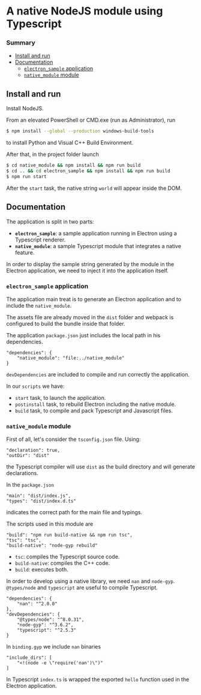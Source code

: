A native NodeJS module using Typescript
=======================================
### Summary
* [Install and run](#install)
* [Documentation](#documentation)
    * [`electron_sample` application](#electron_sample)
    * [`native_module` module](#native_module)
    

<a href="#install"></a> Install and run
---------------
Install NodeJS.

From an elevated PowerShell or CMD.exe (run as Administrator), run
``` bash
$ npm install --global --production windows-build-tools
```
to install Python and Visual C++ Build Environment.

After that, in the project folder launch
``` bash
$ cd native_module && npm install && npm run build
$ cd .. && cd electron_sample && npm install && npm run build
$ npm run start
```

After the `start` task, the native string `world` will appear inside the DOM.

<a href="#documentation"></a> Documentation
-------------
The application is split in two parts:

* **`electron_sample`**:  a sample application running in Electron using a Typescript renderer.
* **`native_module`**: a sample Typescript module that integrates a native feature.

In order to display the sample string generated by the module in the Electron application, we need to inject it into 
the application itself.

### <a href="#electron_sample"></a> `electron_sample` application

The application main treat is to generate an Electron application and to include the `native_module`.

The assets file are already moved in the `dist` folder and webpack is configured to build the bundle inside that folder.

The application `package.json` just includes the local path in his dependencies.
```
"dependencies": {
    "native_module": "file:../native_module"
}
```
`devDependencies` are included to compile and run correctly the application.

In our `scripts` we have:
* `start` task, to launch the application.
* `postinstall` task, to rebuild Electron including the native module.
* `build` task, to compile and pack Typescript and Javascript files.

### <a href="#native_module"></a> `native_module` module
First of all, let's consider the `tsconfig.json` file. Using:
```
"declaration": true,
"outDir": "dist"
```
the Typescript compiler will use `dist` as the build directory and will generate declarations.

In the `package.json`
``` 
"main": "dist/index.js",
"types": "dist/index.d.ts"
```
indicates the correct path for the main file and typings.

The scripts used in this module are
``` 
"build": "npm run build-native && npm run tsc",
"tsc": "tsc",
"build-native": "node-gyp rebuild"
``` 
* `tsc`: compiles the Typescript source code.
* `build-native`: compiles the C++ code.
* `build`: executes both.

In order to develop using a native library, we need `nan` and `node-gyp`. `@types/node` and `typescript` are useful to
compile Typescript.
``` 
"dependencies": {
    "nan": "^2.0.0"
},
"devDependencies": {
    "@types/node": "^8.0.31",
    "node-gyp": "^3.6.2",
    "typescript": "^2.5.3"
}
``` 

In `binding.gyp` we include `nan` binaries
```
"include_dirs": [
    "<!(node -e \"require('nan')\")"
]
```

In Typescript `index.ts` is wrapped the exported `hello` function used in the Electron application.